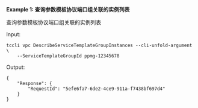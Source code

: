**Example 1: 查询参数模板协议端口组关联的实例列表**

查询参数模板协议端口组关联的实例列表

Input: 

```
tccli vpc DescribeServiceTemplateGroupInstances --cli-unfold-argument  \
    --ServiceTemplateGroupId ppmg-12345678
```

Output: 
```
{
    "Response": {
        "RequestId": "5efe6fa7-6de2-4ce9-911a-f7438bf697d4"
    }
}
```

